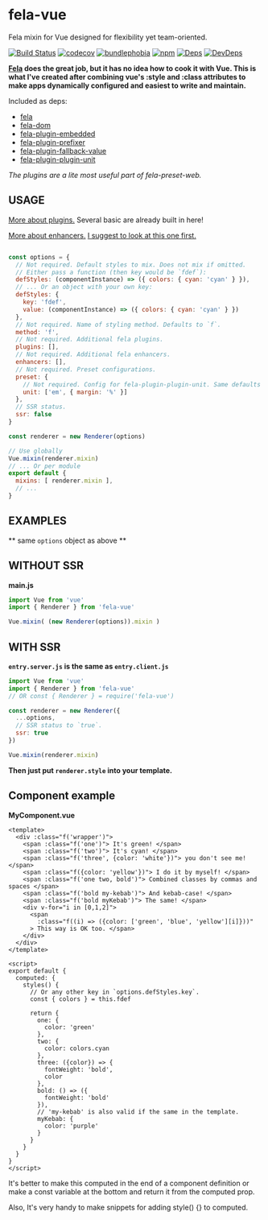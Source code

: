 # fela-vue
Fela mixin for Vue designed for flexibility yet team-oriented.

[![Build Status](https://circleci.com/gh/houd1ni/fela-vue/tree/master.svg?style=shield)](https://circleci.com/gh/houd1ni/fela-vue/tree/master) [![codecov](https://codecov.io/gh/houd1ni/fela-vue/branch/master/graph/badge.svg)](https://codecov.io/gh/houd1ni/fela-vue) [![bundlephobia](https://badgen.net/bundlephobia/minzip/fela-vue)](https://bundlephobia.com/result?p=fela-vue)  [![npm](https://badgen.net/npm/v/fela-vue)](https://www.npmjs.com/package/fela-vue) [![Deps](https://david-dm.org/houd1ni/fela-vue.svg)](https://david-dm.org/houd1ni/fela-vue) [![DevDeps](https://david-dm.org/houd1ni/fela-vue/dev-status.svg)](https://david-dm.org/houd1ni/fela-vue)

**[Fela](https://github.com/rofrischmann/fela) does the great job, but it has no idea how to cook it with Vue.
This is what I've created after combining vue's :style and :class attributes to make apps dynamically configured and easiest to write and maintain.**

Included as deps:
- [fela](https://github.com/rofrischmann/fela)
- [fela-dom](https://github.com/rofrischmann/fela/tree/master/packages/fela-dom)
- [fela-plugin-embedded](https://github.com/rofrischmann/fela/tree/master/packages/fela-plugin-embedded)
- [fela-plugin-prefixer](https://github.com/rofrischmann/fela/tree/master/packages/fela-plugin-prefixer)
- [fela-plugin-fallback-value](https://github.com/rofrischmann/fela/tree/master/packages/fela-plugin-fallback-value)
- [fela-plugin-plugin-unit](https://github.com/rofrischmann/fela/tree/master/packages/fela-plugin-plugin-unit)

*The plugins are a lite most useful part of fela-preset-web.*


## USAGE

[More about plugins.](https://fela.js.org/docs/advanced/Plugins.html) Several basic are already built in here!

[More about enhancers.](https://fela.js.org/docs/advanced/Enhancers.html)
[I suggest to look at this one first.](https://github.com/rofrischmann/fela/tree/master/packages/fela-monolithic)

```javascript

const options = {
  // Not required. Default styles to mix. Does not mix if omitted.
  // Either pass a function (then key would be `fdef`):
  defStyles: (componentInstance) => ({ colors: { cyan: 'cyan' } }),
  // ... Or an object with your own key:
  defStyles: {
    key: 'fdef',
    value: (componentInstance) => ({ colors: { cyan: 'cyan' } })
  },
  // Not required. Name of styling method. Defaults to `f`.
  method: 'f',
  // Not required. Additional fela plugins.
  plugins: [],
  // Not required. Additional fela enhancers.
  enhancers: [],
  // Not required. Preset configurations.
  preset: {
    // Not required. Config for fela-plugin-plugin-unit. Same defaults ('px', {}).
    unit: ['em', { margin: '%' }]
  },
  // SSR status.
  ssr: false
}

const renderer = new Renderer(options)

// Use globally
Vue.mixin(renderer.mixin)
// ... Or per module
export default {
  mixins: [ renderer.mixin ],
  // ...
}
```

## EXAMPLES
** same `options` object as above **

## WITHOUT SSR
**main.js**
```javascript
import Vue from 'vue'
import { Renderer } from 'fela-vue'

Vue.mixin( (new Renderer(options)).mixin )
```

## WITH SSR
**`entry.server.js` is the same as `entry.client.js`**
```javascript
import Vue from 'vue'
import { Renderer } from 'fela-vue'
// OR const { Renderer } = require('fela-vue')

const renderer = new Renderer({
  ...options,
  // SSR status to `true`.
  ssr: true
})

Vue.mixin(renderer.mixin)
```
**Then just put `renderer.style` into your template.**


## Component example
**MyComponent.vue**
```vue
<template>
  <div :class="f('wrapper')">
    <span :class="f('one')"> It's green! </span>
    <span :class="f('two')"> It's cyan! </span>
    <span :class="f('three', {color: 'white'})"> you don't see me! </span>
    <span :class="f({color: 'yellow'})"> I do it by myself! </span>
    <span :class="f('one two, bold')"> Combined classes by commas and spaces </span>
    <span :class="f('bold my-kebab')"> And kebab-case! </span>
    <span :class="f('bold myKebab')"> The same! </span>
    <div v-for="i in [0,1,2]">
      <span
        :class="f((i) => ({color: ['green', 'blue', 'yellow'][i]}))"
      > This way is OK too. </span>
    </div>
  </div>
</template>

<script>
export default {
  computed: {
    styles() {
      // Or any other key in `options.defStyles.key`.
      const { colors } = this.fdef

      return {
        one: {
          color: 'green'
        },
        two: {
          color: colors.cyan
        },
        three: ({color}) => {
          fontWeight: 'bold',
          color
        },
        bold: () => ({
          fontWeight: 'bold'
        }),
        // 'my-kebab' is also valid if the same in the template.
        myKebab: {
          color: 'purple'
        }
      }
    }
  }
}
</script>
```

It's better to make this computed in the end of a component definition or make a const variable at the bottom and return it from the computed prop.

Also, It's very handy to make snippets for adding style() {} to computed.
